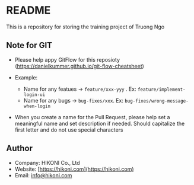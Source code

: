 # README #
This is a repository for storing the training project of Truong Ngo

## Note for GIT
* Please help appy GitFlow for this reposioty (https://danielkummer.github.io/git-flow-cheatsheet)
* Example:
    - Name for any featues -> `feature/xxx-yyy` . Ex: `feature/implement-login-ui`
    - Name for any bugs -> `bug-fixes/xxx`. Ex: `bug-fixes/wrong-message-when-login`

* When you create a name for the Pull Request, please help set a meaningful name and set description if needed. Should capitalize the first letter and do not use special characters

## Author
* Company: HIKONI Co., Ltd
* Website: [https://hikoni.com](https://hikoni.com)
* Email: info@hikoni.com
